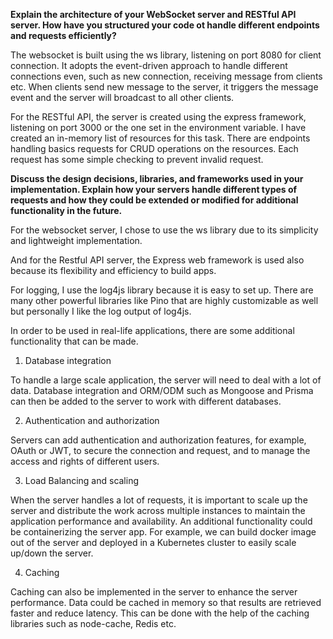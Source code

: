 **Explain the architecture of your WebSocket server and RESTful API server. How have you structured your code ot handle different endpoints and requests efficiently?**
 
The websocket is built using the ws library, listening on port 8080 for client connection. It adopts the event-driven approach to handle different connections even, such as new connection, receiving message from clients etc. When clients send new message to the server, it triggers the message event and the server will broadcast to all other clients.

For the RESTful API, the server is created using the express framework, listening on port 3000 or the one set in the environment variable. I have created an in-memory list of resources for this task. There are endpoints handling basics  requests for CRUD operations on the resources. Each request has some simple checking to prevent invalid request.

**Discuss the design decisions, libraries, and frameworks used in your implementation. Explain how your servers handle different types of requests and how they could be extended or modified for additional functionality in the future.**

For the websocket server, I chose to use the ws library due to its simplicity and lightweight implementation.

And for the Restful API server, the Express web framework is used also because its flexibility and efficiency to build apps.

For logging, I use the log4js library because it is easy to set up. There are many other powerful libraries like Pino that are highly customizable as well but personally I like the log output of log4js.

In order to be used in real-life applications, there are some additional functionality that can be made.

1.  Database integration

To handle a large scale application, the server will need to deal with a lot of data. Database integration and ORM/ODM such as Mongoose and Prisma can then be added to the server to work with different databases.

2.  Authentication and authorization

Servers can add authentication and authorization features, for example, OAuth or JWT, to secure the connection and request, and to manage the access and rights of different users.  

3.  Load Balancing and scaling

When the server handles a lot of requests, it is important to scale up the server and distribute the work across multiple instances to maintain the application performance and availability. An additional functionality could be containerizing the server app. For example, we can build docker image out of the server and deployed in a Kubernetes cluster to easily scale up/down the server.

4.  Caching

Caching can also be implemented in the server to enhance the server performance. Data could be cached in memory so that results are retrieved faster and reduce latency. This can be done with the help of the caching libraries such as node-cache, Redis etc.

